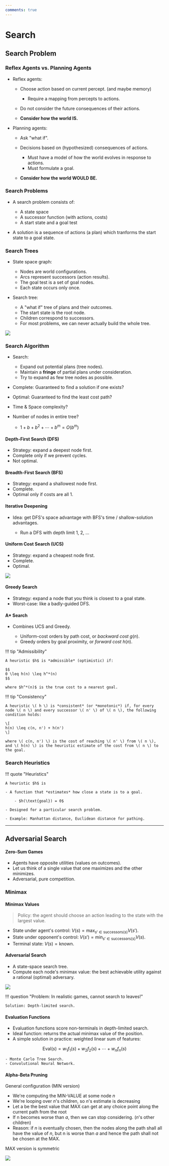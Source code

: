 ```yaml
---
comments: true
---
```


# Search

## Search Problem

### Reflex Agents vs. Planning Agents

- Reflex agents:

	- Choose action based on current percept. (and maybe memory)
		- Require a mapping from percepts to actions.

 	- Do not consider the future consequences of their actions.
	
	- **Consider how the world IS.**

- Planning agents:

	- Ask "what if".
	
	- Decisions based on (hypothesized) consequences of actions.
	
		- Must have a model of how the world evolves in response to actions.
		- Must formulate a goal.

	- **Consider how the world WOULD BE.**

### Search Problems

- A search problem consists of:

	- A state space
	- A successor function (with actions, costs)
	- A start state and a goal test

- A solution is a sequence of actions (a plan) which tranforms the start state to a goal state.

### Search Trees

- State space graph:

	- Nodes are world configurations.
	- Arcs represent successors (action results).
	- The goal test is a set of goal nodes.
	- Each state occurs only once.

- Search tree:
	
	- A "what if" tree of plans and their outcomes.
	- The start state is the root node.
	- Children correspond to successors.
	- For most problems, we can never actually build the whole tree.

![](img/search-tree.png)

### Search Algorithm

- Search:

	- Expand out potential plans (tree nodes).
	- Maintain a **fringe** of partial plans under consideration.
	- Try to expand as few tree nodes as possible.

- Complete: Guaranteed to find a solution if one exists?
- Optimal: Guaranteed to find the least cost path?
- Time & Space complexity?
- Number of nodes in entire tree?
	
	- $1 + b + b^2 + \cdots + b^m = O(b^m)$

#### Depth-First Search (DFS)

- Strategy: expand a deepest node first.
- Complete only if we prevent cycles.
- Not optimal.

#### Breadth-First Search (BFS)

- Strategy: expand a shallowest node first.
- Complete.
- Optimal only if costs are all 1.

#### Iterative Deepening

- Idea: get DFS's space advantage with BFS's time / shallow-solution advantages.

  	- Run a DFS with depth limit 1, 2, ...

#### Uniform Cost Search (UCS)

- Strategy: expand a cheapest node first.
- Complete.
- Optimal.

![](img/ucs.png)

#### Greedy Search

- Strategy: expand a node that you think is closest to a goal state.
- Worst-case: like a badly-guided DFS.

#### A\* Search

- Combines UCS and Greedy.

	- Uniform-cost orders by path cost, or *backward cost* $g(n)$.
	- Greedy orders by goal proximity, or *forward cost* $h(n)$.

!!! tip "Admissibility"

	A heuristic $h$ is *admissible* (optimistic) if:

	$$
	0 \leq h(n) \leq h^*(n)
	$$

	where $h^*(n)$ is the true cost to a nearest goal.

!!! tip "Consistency"

	A heuristic \( h \) is *consistent* (or *monotonic*) if, for every node \( n \) and every successor \( n' \) of \( n \), the following condition holds:

	\[
	h(n) \leq c(n, n') + h(n')
	\]

	where \( c(n, n') \) is the cost of reaching \( n' \) from \( n \), and \( h(n) \) is the heuristic estimate of the cost from \( n \) to the goal.

### Search Heuristics

!!! quote "Heuristics"

	A heuristic $h$ is

	- A function that *estimates* how close a state is to a goal.

		- $h(\text{goal}) = 0$

	- Designed for a particular search problem.

	- Example: Manhattan distance, Euclidean distance for pathing.

---

## Adversarial Search

#### Zero-Sum Games

- Agents have opposite utilities (values on outcomes).
- Let us think of a single value that one maximizes and the other minimizes.
- Adversarial, pure competition.

### Minimax

#### Minimax Values

> Policy: the agent should choose an action leading to the state with the largest value.

- State under agent's control: $V(s) = \max_{s' \in \text{successors}(s)} V(s')$.
- State under opponent's control: $V(s') = \min_{s' \in \text{successors}(s)} V(s)$.
- Terminal state: $V(s) = \text{known}$.

#### Adversarial Search

- A state-space search tree.
- Compute each node's minimax value: the best achievable utility against a rational (optimal) adversary.

![](img/minimax.png)

!!! question "Problem: In realistic games, cannot search to leaves!"

	Solution: Depth-limited search.

#### Evaluation Functions

- Evaluation functions score non-terminals in depth-limited search.
- Ideal function: returns the actual minimax value of the position.
- A simple solution in practice: weighted linear sum of features:

$$
\text{Eval}(s) =  w_1 f_1(s) + w_2 f_2(s) + \cdots + w_n f_n(s)
$$

	- Monte Carlo Tree Search.
	- Convolutional Neural Network.

#### Alpha-Beta Pruning

General configuration (MIN version)
- We're computing the MIN-VALUE at some node $n$
- We're looping over $n$'s children, so $n$'s estimate is decreasing
- Let a be the best value that MAX can get at any choice point along the current path from the root
- If n becomes worse than $a$, then we can stop considering. ($n$'s other children)
- Reason: if $n$ is eventually chosen, then the nodes along the path shall all have the value of $n$, but n is worse than $a$ and hence the path shall not be chosen at the MAX.

MAX version is symmetric

![](img/alpha-beta.png)